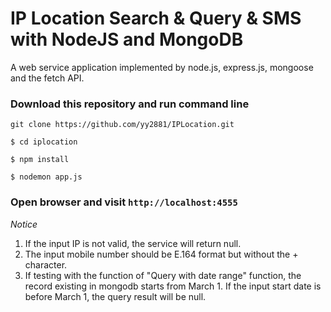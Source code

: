 # IP Location Search & Query & SMS with NodeJS and MongoDB
A web service application implemented by node.js, express.js, mongoose and the fetch API.

### Download this repository and run command line

`git clone https://github.com/yy2881/IPLocation.git`

`$ cd iplocation`

`$ npm install`

`$ nodemon app.js`

### Open browser and visit `http://localhost:4555`

*Notice*
1. If the input IP is not valid, the service will return null.
2. The input mobile number should be E.164 format but without the + character.
3. If testing with the function of "Query with date range" function, the record existing in mongodb starts from March 1. If the input start date is before March 1, the query result will be null.
